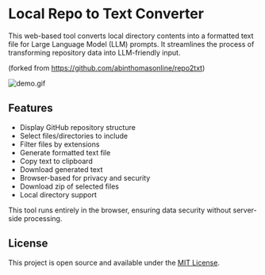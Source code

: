 # Local Repo to Text Converter

This web-based tool converts local directory contents into a formatted text file for Large Language Model (LLM) prompts. It streamlines the process of transforming repository data into LLM-friendly input.

(forked from https://github.com/abinthomasonline/repo2txt)

![demo.gif](demo.gif)



## Features

- Display GitHub repository structure
- Select files/directories to include
- Filter files by extensions
- Generate formatted text file
- Copy text to clipboard
- Download generated text
- Browser-based for privacy and security
- Download zip of selected files
- Local directory support

This tool runs entirely in the browser, ensuring data security without server-side processing.


## License

This project is open source and available under the [MIT License](LICENSE).
